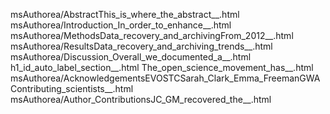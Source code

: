 msAuthorea/AbstractThis_is_where_the_abstract__.html
msAuthorea/Introduction_In_order_to_enhance__.html
msAuthorea/MethodsData_recovery_and_archivingFrom_2012__.html
msAuthorea/ResultsData_recovery_and_archiving_trends__.html
msAuthorea/Discussion_Overall_we_documented_a__.html
h1_id_auto_label_section__.html
The_open_science_movement_has__.html
msAuthorea/AcknowledgementsEVOSTCSarah_Clark_Emma_FreemanGWAContributing_scientists__.html
msAuthorea/Author_ContributionsJC_GM_recovered_the__.html